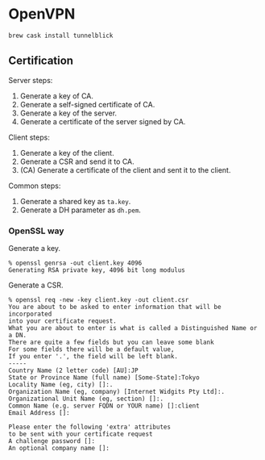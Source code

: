 # OpenVPN

```sh
brew cask install tunnelblick
```

## Certification

Server steps:

1. Generate a key of CA. 
2. Generate a self-signed certificate of CA.
3. Generate a key of the server.
4. Generate a certificate of the server signed by CA.

Client steps:

1. Generate a key of the client.
2. Generate a CSR and send it to CA.
3. (CA) Generate a certificate of the client and sent it to the client.

Common steps:

1. Generate a shared key as `ta.key`.
2. Generate a DH parameter as `dh.pem`.

### OpenSSL way

Generate a key.

```
% openssl genrsa -out client.key 4096
Generating RSA private key, 4096 bit long modulus
```

Generate a CSR.

```
% openssl req -new -key client.key -out client.csr
You are about to be asked to enter information that will be incorporated
into your certificate request.
What you are about to enter is what is called a Distinguished Name or a DN.
There are quite a few fields but you can leave some blank
For some fields there will be a default value,
If you enter '.', the field will be left blank.
-----
Country Name (2 letter code) [AU]:JP
State or Province Name (full name) [Some-State]:Tokyo
Locality Name (eg, city) []:.
Organization Name (eg, company) [Internet Widgits Pty Ltd]:.
Organizational Unit Name (eg, section) []:.
Common Name (e.g. server FQDN or YOUR name) []:client
Email Address []:

Please enter the following 'extra' attributes
to be sent with your certificate request
A challenge password []:
An optional company name []:
```

